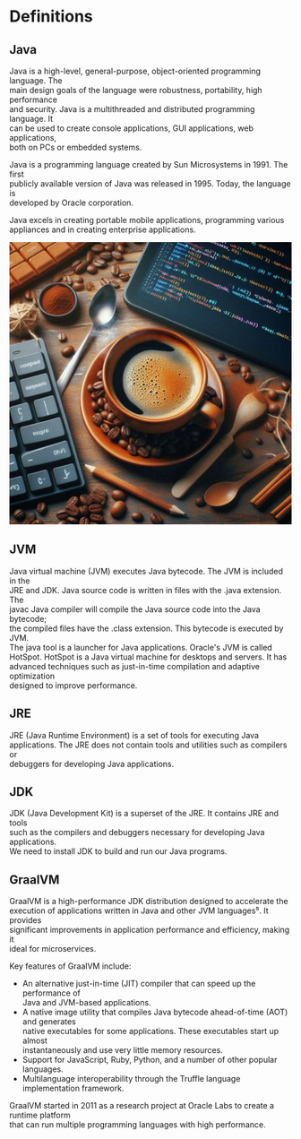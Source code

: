 # Definitions

## Java

Java is a high-level, general-purpose, object-oriented programming language. The  
main design goals of the language were robustness, portability, high performance  
and security. Java is a multithreaded and distributed programming language. It  
can be used to create console applications, GUI applications, web applications,  
both on PCs or embedded systems.  


Java is a programming language created by Sun Microsystems in 1991. The first  
publicly available version of Java was released in 1995. Today, the language is  
developed by Oracle corporation.  

Java excels in creating portable mobile applications, programming various  
appliances and in creating enterprise applications.  

![Java](images/java2.jpg)

## JVM

Java virtual machine (JVM) executes Java bytecode. The JVM is included in the  
JRE and JDK. Java source code is written in files with the .java extension. The  
javac Java compiler will compile the Java source code into the Java bytecode;  
the compiled files have the .class extension. This bytecode is executed by JVM.  
The java tool is a launcher for Java applications. Oracle's JVM is called  
HotSpot. HotSpot is a Java virtual machine for desktops and servers. It has  
advanced techniques such as just-in-time compilation and adaptive optimization  
designed to improve performance.  

## JRE

JRE (Java Runtime Environment) is a set of tools for executing Java  
applications. The JRE does not contain tools and utilities such as compilers or  
debuggers for developing Java applications.  

## JDK

JDK (Java Development Kit) is a superset of the JRE. It contains JRE and tools  
such as the compilers and debuggers necessary for developing Java applications.  
We need to install JDK to build and run our Java programs.  

## GraalVM

GraalVM is a high-performance JDK distribution designed to accelerate the  
execution of applications written in Java and other JVM languages⁵. It provides  
significant improvements in application performance and efficiency, making it  
ideal for microservices. 

Key features of GraalVM include:

- An alternative just-in-time (JIT) compiler that can speed up the performance of  
  Java and JVM-based applications.  
- A native image utility that compiles Java bytecode ahead-of-time (AOT) and generates  
  native executables for some applications. These executables start up almost  
  instantaneously and use very little memory resources.  
- Support for JavaScript, Ruby, Python, and a number of other popular languages.    
- Multilanguage interoperability through the Truffle language implementation framework.   

GraalVM started in 2011 as a research project at Oracle Labs to create a runtime platform  
that can run multiple programming languages with high performance.  

